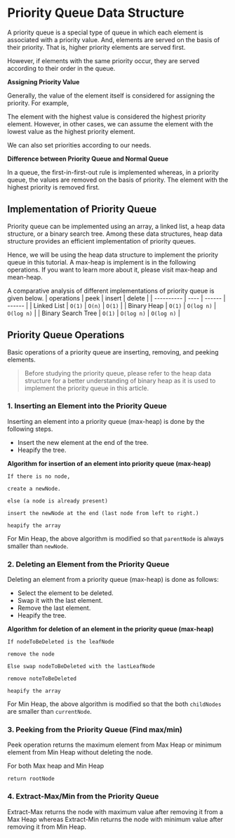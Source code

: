 # Priority Queue Data Structure

A priority queue is a special type of queue in which each element is associated with a priority value. And, elements are served on the basis of their priority. That is, higher priority elements are served first.

However, if elements with the same priority occur, they are served according to their order in the queue.

**Assigning Priority Value**

Generally, the value of the element itself is considered for assigning the priority. For example,

The element with the highest value is considered the highest priority element. However, in other cases, we can assume the element with the lowest value as the highest priority element.

We can also set priorities according to our needs.

**Difference between Priority Queue and Normal Queue**

In a queue, the first-in-first-out rule is implemented whereas, in a priority queue, the values are removed on the basis of priority. The element with the highest priority is removed first.

## Implementation of Priority Queue

Priority queue can be implemented using an array, a linked list, a heap data structure, or a binary search tree. Among these data structures, heap data structure provides an efficient implementation of priority queues.

Hence, we will be using the heap data structure to implement the priority queue in this tutorial. A max-heap is implement is in the following operations. If you want to learn more about it, please visit max-heap and mean-heap.

A comparative analysis of different implementations of priority queue is given below.
| operations | peek | insert | delete |
| ---------- | ---- | ------ | ------ |
| Linked List | `O(1)` | `O(n)` | `O(1)` |
| Binary Heap | `O(1)` | `O(log n)` | `O(log n)` |
| Binary Search Tree | `O(1)` | `O(log n)` | `O(log n)` |

## Priority Queue Operations

Basic operations of a priority queue are inserting, removing, and peeking elements.

> Before studying the priority queue, please refer to the heap data structure for a better understanding of binary heap as it is used to implement the priority queue in this article.

### 1. Inserting an Element into the Priority Queue

Inserting an element into a priority queue (max-heap) is done by the following steps.

- Insert the new element at the end of the tree.
- Heapify the tree.

**Algorithm for insertion of an element into priority queue (max-heap)**

`If there is no node,`

`create a newNode.`

`else (a node is already present)`

`insert the newNode at the end (last node from left to right.)`

`heapify the array`

For Min Heap, the above algorithm is modified so that `parentNode` is always smaller than `newNode`.

### 2. Deleting an Element from the Priority Queue

Deleting an element from a priority queue (max-heap) is done as follows:

- Select the element to be deleted.
- Swap it with the last element.
- Remove the last element.
- Heapify the tree.

**Algorithm for deletion of an element in the priority queue (max-heap)**

`If nodeToBeDeleted is the leafNode`

`remove the node`

`Else swap nodeToBeDeleted with the lastLeafNode`

`remove noteToBeDeleted`

`heapify the array`

For Min Heap, the above algorithm is modified so that the both `childNodes` are smaller than `currentNode`.

### 3. Peeking from the Priority Queue (Find max/min)

Peek operation returns the maximum element from Max Heap or minimum element from Min Heap without deleting the node.

For both Max heap and Min Heap

`return rootNode`

### 4. Extract-Max/Min from the Priority Queue

Extract-Max returns the node with maximum value after removing it from a Max Heap whereas Extract-Min returns the node with minimum value after removing it from Min Heap.
